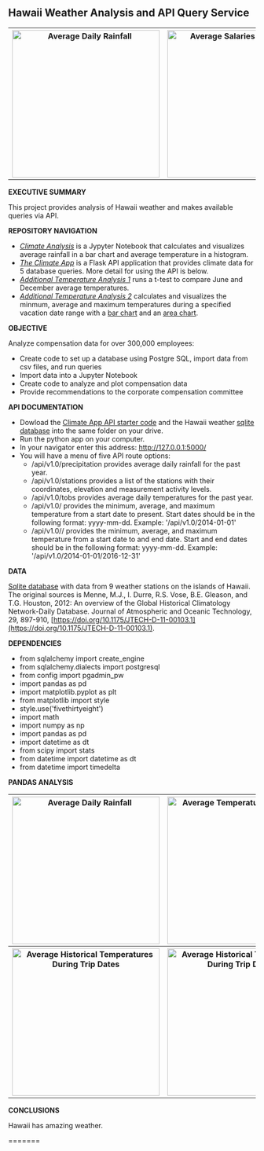 ## Hawaii Weather Analysis and API Query Service

 <table style="width:100%">
  <tr valign="top">
    <th><img height="300" alt="Average Daily Rainfall" src="https://github.com/kennethcandersen/sqlalchemy-challenge/blob/main/output_charts/average_rainfall.png"></th>
    <th><img height="300" alt="Average Salaries by Position" src="https://github.com/kennethcandersen/sqlalchemy-challenge/blob/main/output_charts/temps_during_trip_date_range.png"></th>
  </tr>
</table> 

**EXECUTIVE SUMMARY**

This project provides analysis of Hawaii weather and makes available queries via API.

**REPOSITORY NAVIGATION**

* [*Climate Analysis*](https://github.com/kennethcandersen/sqlalchemy-challenge/commit/4c2e4c0c2f734589b0003d0ae3305864ff982e66) is a Jypyter Notebook that calculates and visualizes average rainfall in a bar chart and average temperature in a histogram.
* [*The Climate App*](https://github.com/kennethcandersen/sqlalchemy-challenge/blob/main/climate_app.py) is a Flask API application that provides climate data for 5 database queries. More detail for using the API is below. 
* [*Additional Temperature Analysis 1*](https://github.com/kennethcandersen/sqlalchemy-challenge/blob/main/temp_analysis_bonus_1_starter.ipynb) runs a t-test to compare June and December average temperatures. 
* [*Additional Temperature Analysis 2*](https://github.com/kennethcandersen/sqlalchemy-challenge/blob/main/temp_analysis_bonus_2_starter.ipynb) calculates and visualizes the minmum, average and maximum temperatures during a specified vacation date range with a [bar chart](https://github.com/kennethcandersen/sqlalchemy-challenge/blob/main/output_charts/average_trip_temperature.png) and an [area chart](https://github.com/kennethcandersen/sqlalchemy-challenge/blob/main/output_charts/temps_during_trip_date_range.png).

**OBJECTIVE**

Analyze compensation data for over 300,000 employees:
- Create code to set up a database using Postgre SQL, import data from csv files, and run queries
- Import data into a Jupyter Notebook
- Create code to analyze and plot compensation data
- Provide recommendations to the corporate compensation committee

**API DOCUMENTATION**
- Dowload the [Climate App API starter code](https://github.com/kennethcandersen/sqlalchemy-challenge/blob/main/climate_app.py) and the Hawaii weather [sqlite database](https://github.com/kennethcandersen/sqlalchemy-challenge/blob/main/hawaii.sqlite) into the same folder on your drive. 
- Run the python app on your computer.
- In your navigator enter this address: http://127.0.0.1:5000/
- You will have a menu of five API route options:
  - /api/v1.0/precipitation provides average daily rainfall for the past year. 
  - /api/v1.0/stations provides a list of the stations with their coordinates, elevation and measurement activity levels. 
  - /api/v1.0/tobs provides average daily temperatures for the past year.
  - /api/v1.0/<start> provides the minimum, average, and maximum temperature from a start date to present. Start dates should be in the following format: yyyy-mm-dd. Example: '/api/v1.0/2014-01-01'
  - /api/v1.0/<start>/<end> provides the minimum, average, and maximum temperature from a start date to and end date. Start and end dates should be in the following format: yyyy-mm-dd. Example: '/api/v1.0/2014-01-01/2016-12-31'

**DATA** 

[Sqlite database](https://github.com/kennethcandersen/sqlalchemy-challenge/blob/main/hawaii.sqlite) with data from 9 weather stations on the islands of Hawaii. The original sources is Menne, M.J., I. Durre, R.S. Vose, B.E. Gleason, and T.G. Houston, 2012: An overview of the Global Historical Climatology Network-Daily Database. Journal of Atmospheric and Oceanic Technology, 29, 897-910, [https://doi.org/10.1175/JTECH-D-11-00103.1](https://doi.org/10.1175/JTECH-D-11-00103.1).


**DEPENDENCIES**

- from sqlalchemy import create_engine
- from sqlalchemy.dialects import postgresql
- from config import pgadmin_pw
- import pandas as pd
- import matplotlib.pyplot as plt      
- from matplotlib import style
- style.use('fivethirtyeight')
- import math
- import numpy as np
- import pandas as pd
- import datetime as dt
- from scipy import stats
- from datetime import datetime as dt
- from datetime import timedelta                
       
**PANDAS ANALYSIS**

 <table style="width:100%">
  <tr valign="top">
    <th><img height="300" alt="Average Daily Rainfall" src="https://github.com/kennethcandersen/sqlalchemy-challenge/blob/main/output_charts/average_rainfall.png"></th>
    <th><img height="300" alt="Average Temperature Histogram" src="https://github.com/kennethcandersen/sqlalchemy-challenge/blob/main/output_charts/temp_obs_histogram.png"></th>
    </tr>
  <tr valign="top">
   <th><img height="300" alt="Average Historical Temperatures During Trip Dates" src="https://github.com/kennethcandersen/sqlalchemy-challenge/blob/main/output_charts/average_trip_temperature.png"></th>
   <th><img height="300" alt="Average Historical Temperatures During Trip Dates" src="https://github.com/kennethcandersen/sqlalchemy-challenge/blob/main/output_charts/temps_during_trip_date_range.png"></th>
  </tr>
</table> 

**CONCLUSIONS**

Hawaii has amazing weather. 

 =======

